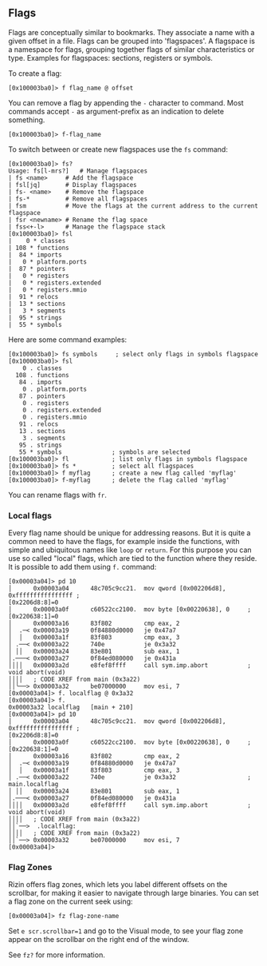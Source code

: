 ## Flags

Flags are conceptually similar to bookmarks. They associate a name with a given offset in a file. Flags can be grouped into 'flagspaces'. A flagspace is a namespace for flags, grouping together flags of similar characteristics or type. Examples for flagspaces: sections, registers or symbols.

To create a flag:

```
[0x100003ba0]> f flag_name @ offset
```

You can remove a flag by appending the `-` character to command. Most commands accept `-` as argument-prefix as an indication to delete something.

```
[0x100003ba0]> f-flag_name
```

To switch between or create new flagspaces use the `fs` command:

```
[0x100003ba0]> fs?
Usage: fs[l-mrs?]   # Manage flagspaces
| fs <name>     # Add the flagspace
| fsl[jq]       # Display flagspaces
| fs- <name>    # Remove the flagspace
| fs-*          # Remove all flagspaces
| fsm           # Move the flags at the current address to the current flagspace
| fsr <newname> # Rename the flag space
| fss<+-l>      # Manage the flagspace stack
[0x100003ba0]> fsl
|    0 * classes
| 108 * functions
|  84 * imports
|   0 * platform.ports
|  87 * pointers
|   0 * registers
|   0 * registers.extended
|   0 * registers.mmio
|  91 * relocs
|  13 * sections
|   3 * segments
|  95 * strings
|  55 * symbols
```

Here are some command examples:

```
[0x100003ba0]> fs symbols     ; select only flags in symbols flagspace
[0x100003ba0]> fsl
    0 . classes
  108 . functions
   84 . imports
    0 . platform.ports
   87 . pointers
    0 . registers
    0 . registers.extended
    0 . registers.mmio
   91 . relocs
   13 . sections
    3 . segments
   95 . strings
   55 * symbols              ; symbols are selected
[0x100003ba0]> fl            ; list only flags in symbols flagspace
[0x100003ba0]> fs *          ; select all flagspaces
[0x100003ba0]> f myflag      ; create a new flag called 'myflag'
[0x100003ba0]> f-myflag      ; delete the flag called 'myflag'
```

You can rename flags with `fr`.

### Local flags

Every flag name should be unique for addressing reasons. But it is quite a common need
to have the flags, for example inside the functions, with simple and ubiquitous names like `loop` or `return`. For this purpose you can use so called "local" flags, which are tied to the function where they reside. It is possible to add them using `f.` command:

```
[0x00003a04]> pd 10
│      0x00003a04      48c705c9cc21.  mov qword [0x002206d8], 0xffffffffffffffff ;
[0x2206d8:8]=0
│      0x00003a0f      c60522cc2100.  mov byte [0x00220638], 0     ; [0x220638:1]=0
│      0x00003a16      83f802         cmp eax, 2
│  .─< 0x00003a19      0f84880d0000   je 0x47a7
│  │   0x00003a1f      83f803         cmp eax, 3
│ .──< 0x00003a22      740e           je 0x3a32
│ ││   0x00003a24      83e801         sub eax, 1
│.───< 0x00003a27      0f84ed080000   je 0x431a
││││   0x00003a2d      e8fef8ffff     call sym.imp.abort           ; void abort(void)
││││   ; CODE XREF from main (0x3a22)
││╰──> 0x00003a32      be07000000     mov esi, 7
[0x00003a04]> f. localflag @ 0x3a32
[0x00003a04]> f.
0x00003a32 localflag   [main + 210]
[0x00003a04]> pd 10
│      0x00003a04      48c705c9cc21.  mov qword [0x002206d8], 0xffffffffffffffff ;
[0x2206d8:8]=0
│      0x00003a0f      c60522cc2100.  mov byte [0x00220638], 0     ; [0x220638:1]=0
│      0x00003a16      83f802         cmp eax, 2
│  .─< 0x00003a19      0f84880d0000   je 0x47a7
│  │   0x00003a1f      83f803         cmp eax, 3
│ .──< 0x00003a22      740e           je 0x3a32                    ; main.localflag
│ ││   0x00003a24      83e801         sub eax, 1
│.───< 0x00003a27      0f84ed080000   je 0x431a
││││   0x00003a2d      e8fef8ffff     call sym.imp.abort           ; void abort(void)
││││   ; CODE XREF from main (0x3a22)
││`──>  .localflag:
││││   ; CODE XREF from main (0x3a22)
││`──> 0x00003a32      be07000000     mov esi, 7
[0x00003a04]>
```

### Flag Zones

Rizin offers flag zones, which lets you label different offsets on the scrollbar, for making it easier to navigate through large binaries. You can set a flag zone on the current seek using:

```
[0x00003a04]> fz flag-zone-name
```

Set `e scr.scrollbar=1` and go to the Visual mode, to see your flag zone appear on the scrollbar on the right end of the window.

See `fz?` for more information.